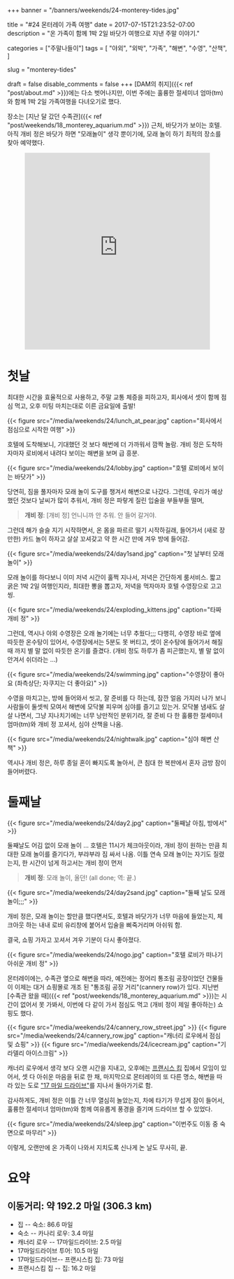 +++
banner = "/banners/weekends/24-monterey-tides.jpg"

title = "#24 몬터레이 가족 여행"
date = 2017-07-15T21:23:52-07:00
description = "온 가족이 함께 1박 2일 바닷가 여행으로 지낸 주말 이야기."

categories = ["주말나들이"]
tags = [
    "야외",
    "외박",
    "가족",
    "해변",
    "수영",
    "산책",
]

slug = "monterey-tides"

draft = false
disable_comments = false
+++
[DAM의 취지]({{< ref "post/about.md" >}})에는 다소 벗어나지만, 이번 주에는
훌륭한 절세미녀 엄마(tm)와 함께 1박 2일 가족여행을 다녀오기로 했다.

<!--more-->

장소는 [지난 달 갔던 수족관]({{< ref
"post/weekends/18_monterey_aquarium.md" >}}) 근처, 바닷가가 보이는 호텔.
아직 개비 정은 바닷가 하면 "모래놀이" 생각 뿐이기에, 모래 놀이 하기 최적의 
장소를 찾아 예약했다.

<figure>
<iframe src="https://www.google.com/maps/embed?pb=!1m18!1m12!1m3!1d3202.6327930010866!2d-121.8611132843383!3d36.611152086017235!2m3!1f0!2f0!3f0!3m2!1i1024!2i768!4f13.1!3m3!1m2!1s0x808de45f0ff609e9%3A0xdb4b2143c70396cc!2sMonterey+Tides!5e0!3m2!1sen!2sus!4v1500182233099" width="100%" height="450" frameborder="0" style="border:0" allowfullscreen></iframe>
</figure>

# 첫날

최대한 시간을 효율적으로 사용하고, 주말 교통 체증을 피하고자, 회사에서 셋이 함께
점심 먹고, 오후 미팅 마치는대로 이른 금요일에 출발!

{{< figure
  src="/media/weekends/24/lunch_at_pear.jpg"
  caption="회사에서 점심으로 시작한 여행" >}}

호텔에 도착해보니, 기대했던 것 보다 해번에 더 가까워서 깜짝 놀람. 개비 정은
도착하자마자 로비에서 내려다 보이는 해변을 보며 급 흥분.

{{< figure
  src="/media/weekends/24/lobby.jpg"
  caption="호텔 로비에서 보이는 바닷가" >}}

당연히, 짐을 풀자마자 모래 놀이 도구를 챙겨서 해변으로 나갔다.
그런데, 우리가 예상했던 것보다 날씨가 많이 추워서, 개비 정은 파랗게 질린 입술을
부들부들 떨며,

> **개비 정**: [개비 정] 언니니까 안 추워. 안 들어 갈거야.

그런데 해가 슬슬 지기 시작하면서, 온 몸을 파르르 떨기 시작하길래,
들어가서 (새로 장만한) 카드 놀이 하자고 살살 꼬셔갖고 약 한 시간 만에 겨우 방에
들어감.

{{< figure
  src="/media/weekends/24/day1sand.jpg"
  caption="첫 날부터 모래 놀이" >}}

모래 놀이를 하다보니 이미 저녁 시간이 훌쩍 지나서, 저녁은 간단하게 룸서비스.
짧고 굵은 1박 2일 여행인지라, 최대한 뽕을 뽑고자, 저녁을 먹자마자 호텔
수영장으로 고고씽.

{{< figure
  src="/media/weekends/24/exploding_kittens.jpg"
  caption="타짜 개비 정" >}}

그런데, 역시나 야외 수영장은 오래 놀기에는 너무 추웠다;;;
다행히, 수영장 바로 옆에 따듯한 온수탕이 있어서, 수영장에서는 5분도 못 버티고,
셋이 온수탕에 들어가서 해질 때 까지 별 말 없이 따듯한 온기를 즐겼다.
(개비 정도 하루가 좀 피곤했는지, 별 말 없이 안겨서 쉬더라는 …)

{{< figure
  src="/media/weekends/24/swimming.jpg"
  caption="수영장이 좋아요 (좌측상단; 자쿠지는 더 좋아요)" >}}

수영을 마치고는, 방에 들어와서 씻고, 잘 준비를 다 하는데, 잠깐 얼음 가지러 나가
보니 사람들이 둘셋씩 모여서 해변에 모닥불 피우며 심야를 즐기고 있는거.
모닥불 냄새도 살살 나면서, 그냥 지나치기에는 너무 낭만적인 분위기라, 잘 준비 다
한 훌륭한 절세미녀 엄마(tm)와 개비 정 꼬셔서, 심야 산책을 나옴.

{{< figure
  src="/media/weekends/24/nightwalk.jpg"
  caption="심야 해변 산책" >}}

역시나 개비 정은, 하루 종일 혼이 빠지도록 놀아서, 큰 침대 한 복판에서 혼자
금방 잠이 들어버렸다.

# 둘째날

{{< figure
  src="/media/weekends/24/day2.jpg"
  caption="둘째날 아침, 방에서" >}}

둘째날도 어김 없이 모래 놀이 … 호텔은 11시가 체크아웃이라, 개비 정이 원하는
만큼 최대한 모래 놀이를 즐기다가, 부랴부랴 짐 싸서 나옴.
이틀 연속 모래 놀이는 자기도 질렸는지, 한 시간이 넘게 하고서는 개비 정이 먼저

> **개비 정**: 모래 놀이, 올던! (all done; 역: 끝.)

{{< figure
  src="/media/weekends/24/day2sand.jpg"
  caption="둘째 날도 모래 놀이;;;" >}}

개비 정은, 모래 놀이는 할만큼 했다면서도, 호텔과 바닷가가 너무 마음에 들었는지,
체크아웃 하는 내내 로비 유리창에 붙어서 입술을 삐죽거리며 아쉬워 함.

결국, 쇼핑 가자고 꼬셔서 겨우 기분이 다시 좋아졌다.

{{< figure
  src="/media/weekends/24/nogo.jpg"
  caption="호텔 로비가 떠나기 아쉬운 개비 정" >}}

몬터레이에는, 수족관 옆으로 해변을 따라, 예전에는 정어리 통조림 공장이었던 
건물들이 이제는 대거 쇼핑몰로 개조 된 "통조림 공장 거리"(cannery row)가 있다.
지난번 [수족관 왔을 때]({{< ref "post/weekends/18_monterey_aquarium.md" >}})는
시간이 없어서 못 가봐서, 이번에 다 같이 가서 점심도 먹고 (개비
정이 제일 좋아하는) 쇼핑도 했다.

{{< figure src="/media/weekends/24/cannery_row_street.jpg" >}}
{{< figure
  src="/media/weekends/24/cannery_row.jpg"
  caption="캐너리 로우에서 점심 및 쇼핑" >}}
{{< figure
  src="/media/weekends/24/icecream.jpg"
  caption="기라델리 아이스크림" >}}

캐너리 로우에서 생각 보다 오랜 시간을 지내고, 오후에는
[프랜시스 킴](/people/프랜시스-킴) 집에서 모임이 있어서, 셋 다 아쉬운 마음을
뒤로 한 채, 마지막으로 몬터레이의 또 다른 명소, 해변을 따라 있는 도로
["17 마일 드라이브"](https://www.google.com/maps/dir/36.6092971,-121.9482609/36.5608265,-121.9259335/@36.5824982,-121.9475023,14.25z/data=!4m29!4m28!1m25!3m4!1m2!1d-121.9613986!2d36.5999214!3s0x808de732e9af2f99:0x870127e6fee425d0!3m4!1m2!1d-121.9606843!2d36.5960209!3s0x808de730543d5051:0xe2853f0a76db0f26!3m4!1m2!1d-121.963847!2d36.5868875!3s0x808de73bf0e86199:0xa0abc997b8eb55c2!3m4!1m2!1d-121.9699352!2d36.5731801!3s0x808de712c4b9e68d:0x23a8c19d749e3a56!3m4!1m2!1d-121.9554768!2d36.5628627!3s0x808de7a990df4909:0xa74b63c523849120!1m0!3e0)를
지나서 돌아가기로 함.

감사하게도, 개비 정은 이틀 간 너무 열심히 놀았는지, 차에 타기가 무섭게 잠이
들어서, 훌륭한 절세미녀 엄마(tm)와 함께 여유롭게 풍경을 즐기며 드라이브 할 수
있었다.

{{< figure
  src="/media/weekends/24/sleep.jpg"
  caption="이번주도 이동 중 숙면으로 마무리" >}}

이렇게, 오랜만에 온 가족이 나와서 지치도록 신나게 논 날도 무사히, 끝.

# 요약

## 이동거리: 약 192.2 마일 (306.3 km)

- 집 -- 숙소: 86.6 마일
- 숙소 -- 카나리 로우: 3.4 마일
- 캐너리 로우 -- 17마일드라이브: 2.5 마일
- 17마일드라이브 투어: 10.5 마일
- 17마일드라이브-- 프랜시스킴 집: 73 마일
- 프랜시스킴 집 -- 집: 16.2 마일

